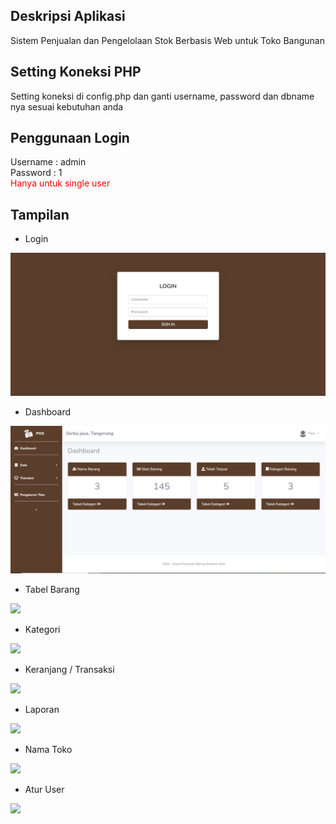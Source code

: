 ## Deskripsi Aplikasi 
Sistem Penjualan dan Pengelolaan Stok Berbasis Web untuk Toko Bangunan

## Setting Koneksi PHP
Setting koneksi di config.php dan ganti username, password dan dbname nya sesuai kebutuhan anda

## Penggunaan Login
Username : admin
<br/>
Password : 1
<br>
<span style="color:red">Hanya untuk single user</span>

## Tampilan
- Login
<img src="https://raw.githubusercontent.com/fajar1231/pos/master/assets/img/user/login.png">

- Dashboard 
<img src="https://raw.githubusercontent.com/fajar1231/pos/master/assets/img/user/dashboard.png">

- Tabel Barang
<img src="https://raw.githubusercontent.com/fajar1231/pos-kasir-php/master/assets/img/user/databarang.png">

- Kategori
<img src="https://raw.githubusercontent.com/fajar1231/pos-kasir-php/master/assets/img/user/kategori.png">

- Keranjang / Transaksi
<img src="https://raw.githubusercontent.com/fajar1231/pos-kasir-php/master/assets/img/user/keranjang.png">

- Laporan 
<img src="https://raw.githubusercontent.com/fajar1231/pos-kasir-php/master/assets/img/user/laporan.png">

- Nama Toko 
<img src="https://raw.githubusercontent.com/fajar1231/pos-kasir-php/master/assets/img/user/pengaturan.png">

- Atur User 
<img src="https://raw.githubusercontent.com/fajar1231/pos-kasir-php/master/assets/img/user/edituser.png">

